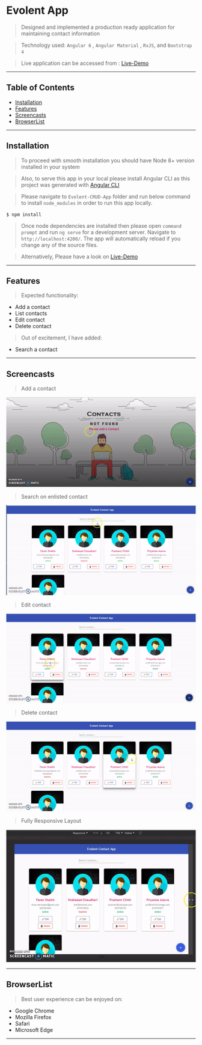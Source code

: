 
# Evolent App

> Designed and implemented a production ready application for maintaining contact information

> Technology used: `Angular 6` , `Angular Material` , `RxJS`, and `Bootstrap 4`

> Live application can be accessed from : [Live-Demo](https://evolent-faran.firebaseapp.com/) 

---

## Table of Contents

- [Installation](#installation)
- [Features](#features)
- [Screencasts](#screencasts)
- [BrowserList](#browserlist)


---


## Installation

> To proceed with smooth installation you should have Node 8+ version installed in your system

> Also, to serve this app in your local please install Angular CLI as this project was generated with [Angular CLI](https://github.com/angular/angular-cli)

> Please navigate to `Evolent-CRUD-App` folder and run below command to install `node_modules` in order to run this app locally.

```shell
$ npm install
```

> Once node dependencies are installed then please open `command prompt` and run `ng serve` for a development server. 
Navigate to `http://localhost:4200/`. 
The app will automatically reload if you change any of the source files.

> Alternatively, Please have a look on [Live-Demo](https://evolent-faran.firebaseapp.com/) 
---

## Features

> Expected functionality:
- Add a contact
- List contacts
- Edit contact
- Delete contact

> Out of excitement, I have added:
- Search a contact

---
## Screencasts

> Add a contact

![Add-Contact](Add-Contact.gif)

> Search on enlisted contact

![Search-Contact](Search-Contact.gif)

> Edit contact

![Edit-Contact](Edit-Contact.gif)

> Delete contact

![Delete-Contact](Delete-Contact.gif)

> Fully Responsive Layout

![Responsive-Layout](Responsive-Layout.gif)


---

## BrowserList

> Best user experience can be enjoyed on:
- Google Chrome
- Mozilla Firefox
- Safari
- Microsoft Edge

---
